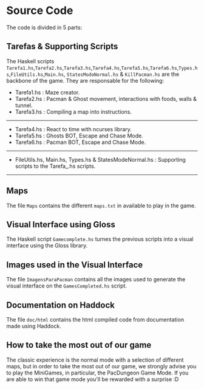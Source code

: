 # Source Code

The code is divided in 5 parts:

## Tarefas & Supporting Scripts 
The Haskell scripts `Tarefa1.hs`,`Tarefa2.hs`,`Tarefa3.hs`,`Tarefa4.hs`,`Tarefa5.hs`,`Tarefa6.hs`,`Types.hs`,`FileUtils.hs`,`Main.hs`, `StatesModoNormal.hs` & `KillPacman.hs` are the backbone of the game. They are responsable for the following:

- Tarefa1.hs : Maze creator.
- Tarefa2.hs : Pacman & Ghost movement, interactions with foods, walls & tunnel.
- Tarefa3.hs : Compiling a map into instructions.
---
- Tarefa4.hs : React to time with ncurses library.
- Tarefa5.hs : Ghosts BOT, Escape and Chase Mode.
- Tarefa6.hs : Pacman BOT, Escape and Chase Mode.
---
- FileUtils.hs, Main.hs, Types.hs & StatesModeNormal.hs : Supporting scripts to the Tarefa_.hs scripts.
---
## Maps 
The file `Maps` contains the different `maps.txt` in available to play in the game.

## Visual Interface using Gloss
The Haskell script `Gamecomplete.hs` turnes the previous scripts into a visual interface using the Gloss library.

## Images used in the Visual Interface
The file `ImagensParaPacman` contains all the images used to generate the visual interface on the `GamesCompleted.hs` script.  

## Documentation on Haddock
The file `doc/html` contains the html compiled code from documentation made using Haddock. 

## How to take the most out of our game
The classic experience is the normal mode with a selection of different maps, but in order to take the most out of our game, we strongly advise you to play the MiniGames, in particular, the PacDungeon Game Mode. 
If you are able to win that game mode you'll be rewarded with a surprise :D  
